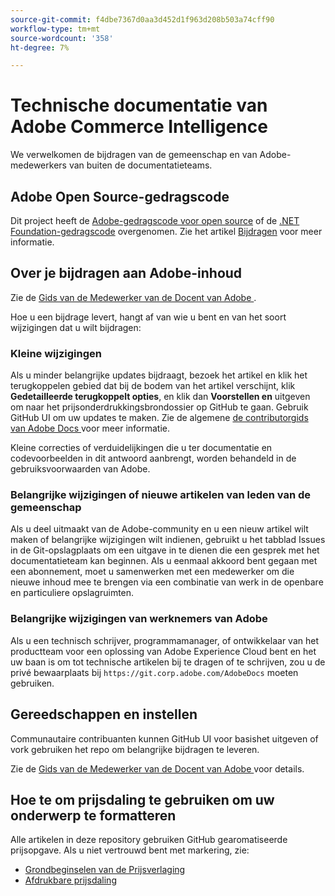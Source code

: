```yaml
---
source-git-commit: f4dbe7367d0aa3d452d1f963d208b503a74cff90
workflow-type: tm+mt
source-wordcount: '358'
ht-degree: 7%

---
```

# Technische documentatie van Adobe Commerce Intelligence

We verwelkomen de bijdragen van de gemeenschap en van Adobe-medewerkers van buiten de documentatieteams.

## Adobe Open Source-gedragscode

Dit project heeft de [Adobe-gedragscode voor open source](code-of-conduct.md) of de [.NET Foundation-gedragscode](https://dotnetfoundation.org/code-of-conduct) overgenomen. Zie het artikel [Bijdragen](contributing.md) voor meer informatie.

## Over je bijdragen aan Adobe-inhoud

Zie de [ Gids van de Medewerker van de Docent van Adobe ](https://experienceleague.adobe.com/docs/contributor/contributor-guide/introduction.html?lang=nl-NL).

Hoe u een bijdrage levert, hangt af van wie u bent en van het soort wijzigingen dat u wilt bijdragen:

### Kleine wijzigingen

Als u minder belangrijke updates bijdraagt, bezoek het artikel en klik het terugkoppelen gebied dat bij de bodem van het artikel verschijnt, klik **Gedetailleerde terugkoppelt opties**, en klik dan **Voorstellen en** uitgeven om naar het prijsonderdrukkingsbrondossier op GitHub te gaan. Gebruik GitHub UI om uw updates te maken. Zie de algemene [ de contributorgids van Adobe Docs ](https://experienceleague.adobe.com/docs/contributor/contributor-guide/introduction.html?lang=nl-NL) voor meer informatie.

Kleine correcties of verduidelijkingen die u ter documentatie en codevoorbeelden in dit antwoord aanbrengt, worden behandeld in de gebruiksvoorwaarden van Adobe.

### Belangrijke wijzigingen of nieuwe artikelen van leden van de gemeenschap

Als u deel uitmaakt van de Adobe-community en u een nieuw artikel wilt maken of belangrijke wijzigingen wilt indienen, gebruikt u het tabblad Issues in de Git-opslagplaats om een uitgave in te dienen die een gesprek met het documentatieteam kan beginnen. Als u eenmaal akkoord bent gegaan met een abonnement, moet u samenwerken met een medewerker om die nieuwe inhoud mee te brengen via een combinatie van werk in de openbare en particuliere opslagruimten.

### Belangrijke wijzigingen van werknemers van Adobe

Als u een technisch schrijver, programmamanager, of ontwikkelaar van het productteam voor een oplossing van Adobe Experience Cloud bent en het uw baan is om tot technische artikelen bij te dragen of te schrijven, zou u de privé bewaarplaats bij `https://git.corp.adobe.com/AdobeDocs` moeten gebruiken.

## Gereedschappen en instellen

Communautaire contribuanten kunnen GitHub UI voor basishet uitgeven of vork gebruiken het repo om belangrijke bijdragen te leveren.

Zie de [ Gids van de Medewerker van de Docent van Adobe ](https://experienceleague.adobe.com/docs/contributor/contributor-guide/introduction.html?lang=nl-NL) voor details.

## Hoe te om prijsdaling te gebruiken om uw onderwerp te formatteren

Alle artikelen in deze repository gebruiken GitHub gearomatiseerde prijsopgave. Als u niet vertrouwd bent met markering, zie:

- [ Grondbeginselen van de Prijsverlaging ](https://help.github.com/articles/getting-started-with-writing-and-formatting-on-github/)
- [ Afdrukbare prijsdaling ](https://guides.github.com/pdfs/markdown-cheatsheet-online.pdf)
